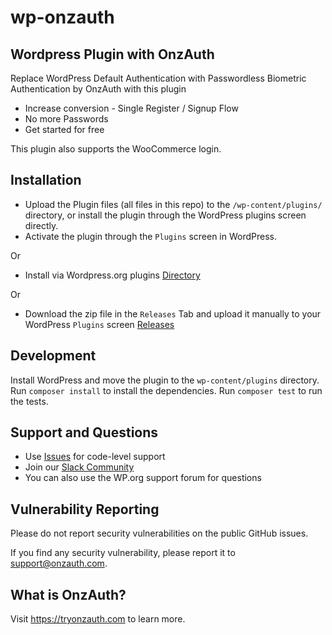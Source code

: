 # wp-onzauth
## Wordpress Plugin with OnzAuth
Replace WordPress Default Authentication with Passwordless Biometric Authentication by OnzAuth with this plugin
* Increase conversion - Single Register / Signup Flow
* No more Passwords
* Get started for free

This plugin also supports the WooCommerce login.


## Installation

* Upload the Plugin files (all files in this repo) to the `/wp-content/plugins/` directory, or install the plugin through the WordPress plugins screen directly.
* Activate the plugin through the `Plugins` screen in WordPress.

Or
* Install via Wordpress.org plugins [Directory](https://wordpress.org/plugins/onzauth)

Or
* Download the zip file in the `Releases` Tab and upload it manually to your WordPress `Plugins` screen [Releases](https://github.com/zailky/wp-onzauth/releases)

## Development
Install WordPress and move the plugin to the `wp-content/plugins` directory.
Run `composer install` to install the dependencies.
Run `composer test` to run the tests.

## Support and Questions

* Use [Issues](https://github.com/zailky/wp-onzauth/issues) for code-level support
* Join our [Slack Community](https://join.slack.com/t/onzauth/shared_invite/zt-196ryj3ar-ChOllgW2rQBEj7OcYcZQWw) 
* You can also use the WP.org support forum for questions

## Vulnerability Reporting
Please do not report security vulnerabilities on the public GitHub issues.

If you find any security vulnerability, please report it to support@onzauth.com. 

## What is OnzAuth?
Visit https://tryonzauth.com to learn more.